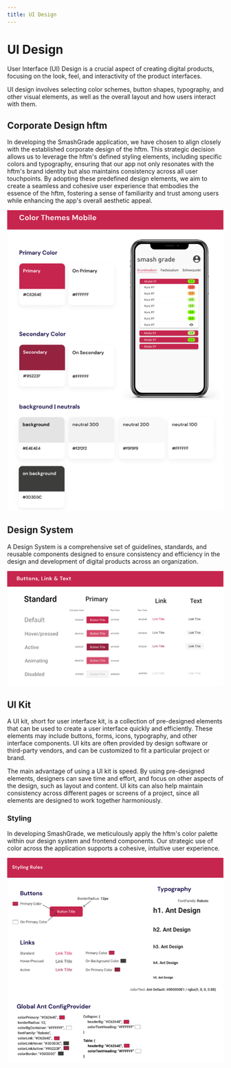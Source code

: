 ```yaml
---
title: UI Design
---
```



# UI Design
User Interface (UI) Design is a crucial aspect of creating digital products, focusing on the look, feel, and interactivity of the product interfaces. 

UI design involves selecting color schemes, button shapes, typography, and other visual elements, as well as the overall layout and how users interact with them.

## Corporate Design hftm
In developing the SmashGrade application, we have chosen to align closely with the established corporate design of the hftm. This strategic decision allows us to leverage the hftm's defined styling elements, including specific colors and typography, ensuring that our app not only resonates with the hftm's brand identity but also maintains consistency across all user touchpoints. By adopting these predefined design elements, we aim to create a seamless and cohesive user experience that embodies the essence of the hftm, fostering a sense of familiarity and trust among users while enhancing the app's overall aesthetic appeal.

![Color Theme](../assets/crosscutting_concepts/SmashGrade_ColorTheme.png)

## Design System
A Design System is a comprehensive set of guidelines, standards, and reusable components designed to ensure consistency and efficiency in the design and development of digital products across an organization.



![Frontend Components](../assets/crosscutting_concepts/SmashGrade_Components.png)

## UI Kit 
A UI kit, short for user interface kit, is a collection of pre-designed elements that can be used to create a user interface quickly and efficiently. These elements may include buttons, forms, icons, typography, and other interface components. UI kits are often provided by design software or third-party vendors, and can be customized to fit a particular project or brand.

The main advantage of using a UI kit is speed. By using pre-designed elements, designers can save time and effort, and focus on other aspects of the design, such as layout and content. UI kits can also help maintain consistency across different pages or screens of a project, since all elements are designed to work together harmoniously.

### Styling 
In developing SmashGrade, we meticulously apply the hftm's color palette within our design system and frontend components. Our strategic use of color across the application supports a cohesive, intuitive user experience.

![Styling Rules](../assets/crosscutting_concepts/SmashGrade_StylingRules.png)



